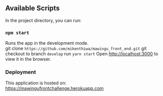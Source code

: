 ## Available Scripts

In the project directory, you can run:

### `npm start`

Runs the app in the development mode.<br>
git clone `https://github.com/mikenthiwa/mawingu_front_end.git`
git checkout to branch `develop`
run `yarn start`
Open [http://localhost:3000](http://localhost:3000) to view it in the browser.



### Deployment

This application is hosted on: https://mawingufrontchallenge.herokuapp.com


